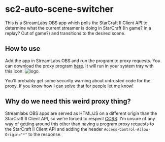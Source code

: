 # sc2-auto-scene-switcher

This is a StreamLabs OBS app which polls the StarCraft II Client API to
determine what the current streamer is doing in StarCraft (In game? In a
replay? Out of game?) and transitions to the desired scene.


## How to use

Add the app in StreamLabs OBS and run the program to proxy requests. You can
download the proxy program [here][2]. It will run in your system tray with this
icon: ![logo][logo].

You'll probably get some security warning about untrusted code for the proxy.
If you know how I can solve that for people let me know!


## Why do we need this weird proxy thing?

Streamlabs OBS apps are served as HTML/JS on a different origin than the
StarCraft II Client API, so we're forced to respect [CORS][1]. I'm unsure
of any way of getting around this other than having a program proxy requests
to the StarCraft II Client API and adding the header
`Access-Control-Allow-Origin="*"` to the response.


[1]: https://developer.mozilla.org/en-US/docs/Web/HTTP/CORS
[2]: https://github.com/tso/sc2-auto-scene-switcher/releases/tag/v0.0.9
[logo]: https://raw.githubusercontent.com/getlantern/systray/master/example/icon/icon.png

